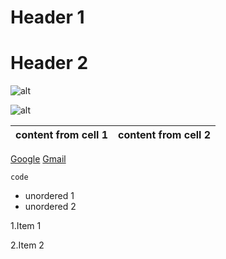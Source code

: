 # Header 1

# Header 2

![alt](https://codingblocks.com/assets/images/cb/cblogo.png)

![alt](https://codingblocks.com/assets/images/cb/cb_tshirt_logo.png)



content from cell 1 | content from cell 2
----|-----

[Google](google.com)
[Gmail](gmail.com)

`code`

* unordered 1
* unordered 2

1.Item 1

2.Item 2




